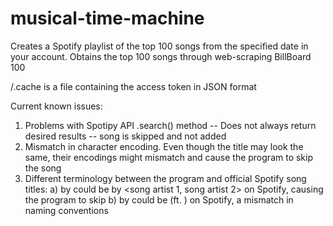 # musical-time-machine

Creates a Spotify playlist of the top 100 songs from the specified date in your account.
Obtains the top 100 songs through web-scraping BillBoard 100

/.cache is a file containing the access token in JSON format

Current known issues:
1) Problems with Spotipy API .search() method -- Does not always return desired results -- song is skipped and not added
2) Mismatch in character encoding. Even though the title may look the same, their encodings might mismatch and cause the program to skip the song
3) Different terminology between the program and official Spotify song titles:
   a) <song name> by <song artist> could be <song name> by <song artist 1, song artist 2> on Spotify, causing the program to skip
   b) <song name> by <song artist> could be <song name> (ft. <song arist>) on Spotify, a mismatch in naming conventions
